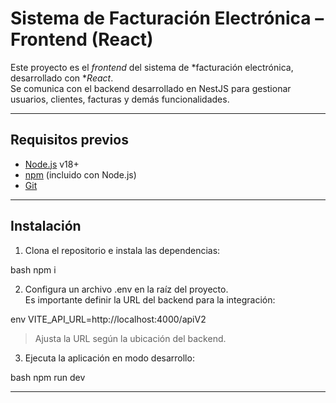 # Sistema de Facturación Electrónica – Frontend (React)

Este proyecto es el *frontend* del sistema de *facturación electrónica, desarrollado con **React*.  
Se comunica con el backend desarrollado en NestJS para gestionar usuarios, clientes, facturas y demás funcionalidades.

---

## Requisitos previos

- [Node.js](https://nodejs.org/) v18+
- [npm](https://www.npmjs.com/) (incluido con Node.js)
- [Git](https://git-scm.com/)

---

## Instalación

1. Clona el repositorio e instala las dependencias:

bash
npm i


2. Configura un archivo .env en la raíz del proyecto.  
   Es importante definir la URL del backend para la integración:

env
VITE_API_URL=http://localhost:4000/apiV2


> Ajusta la URL según la ubicación del backend.

3. Ejecuta la aplicación en modo desarrollo:

bash
npm run dev


---